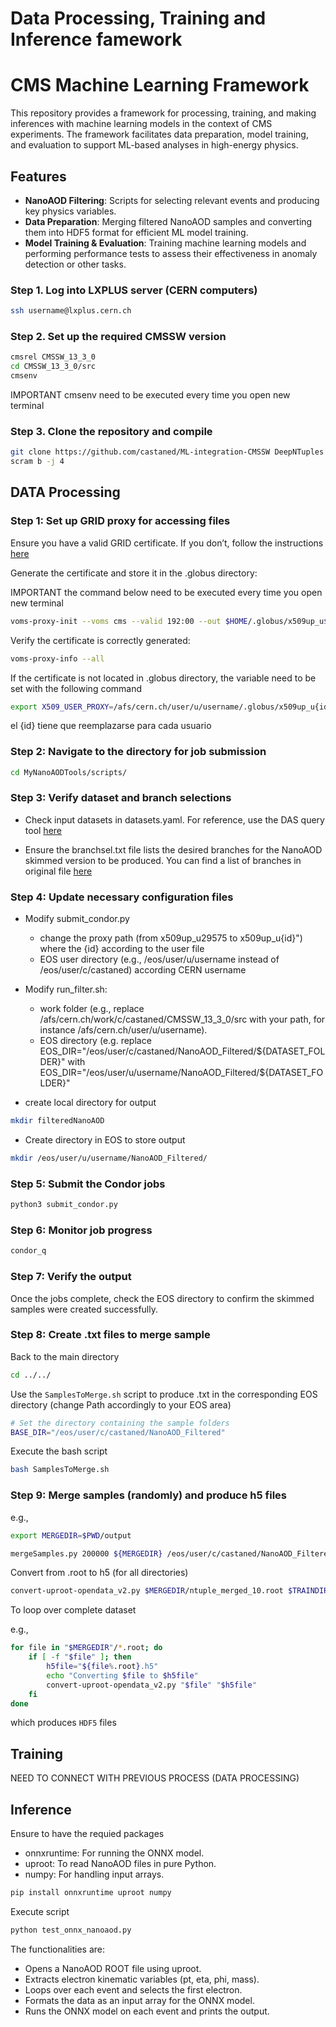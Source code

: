 # Data Processing, Training and Inference famework 

# CMS Machine Learning Framework

This repository provides a framework for processing, training, and making inferences with machine learning models in the context of CMS experiments. The framework facilitates data preparation, model training, and evaluation to support ML-based analyses in high-energy physics.

## Features

- **NanoAOD Filtering**: Scripts for selecting relevant events and producing key physics variables.
- **Data Preparation**: Merging filtered NanoAOD samples and converting them into HDF5 format for efficient ML model training.
- **Model Training & Evaluation**: Training machine learning models and performing performance tests to assess their effectiveness in anomaly detection or other tasks.

 

### Step 1. Log into LXPLUS server (CERN computers)

```bash
ssh username@lxplus.cern.ch
```

### Step 2. Set up the required CMSSW version

```bash
cmsrel CMSSW_13_3_0
cd CMSSW_13_3_0/src
cmsenv  
```

IMPORTANT cmsenv need to be executed every time you open new terminal

### Step 3. Clone the repository  and compile 

```bash
git clone https://github.com/castaned/ML-integration-CMSSW DeepNTuples
scram b -j 4
```


## DATA Processing


### Step 1: Set up GRID proxy for accessing files

Ensure you have a valid GRID certificate. If you don’t, follow the instructions [here](https://twiki.cern.ch/twiki/bin/view/CMSPublic/WorkBookStartingGrid#ObtainingCert)

Generate the certificate and store it in the .globus directory:

IMPORTANT the command below  need to be executed every time you open new terminal


```bash
voms-proxy-init --voms cms --valid 192:00 --out $HOME/.globus/x509up_u$(id -u)
```

Verify the certificate is correctly generated:
```bash
voms-proxy-info --all
```

If the certificate is not located in .globus directory, the variable need to be set with the following command

```bash
export X509_USER_PROXY=/afs/cern.ch/user/u/username/.globus/x509up_u{id}
```

el {id} tiene que reemplazarse para cada usuario


### Step 2: Navigate to the directory for job submission

```bash
cd MyNanoAODTools/scripts/
```

### Step 3: Verify dataset and branch selections

- Check input datasets in datasets.yaml. For reference, use the DAS query tool [here](https://cmsweb.cern.ch/das/) 

- Ensure the branchsel.txt file lists the desired branches for the NanoAOD skimmed version to be produced.
  You can find a list of branches in original file [here](https://gitlab.cern.ch/cms-nanoAOD/nanoaod-doc/-/wikis/home)


### Step 4: Update necessary configuration files

- Modify submit_condor.py
  - change the proxy path  (from x509up_u29575 to x509up_u{id}") where the {id} according to the user file
  - EOS user directory (e.g., /eos/user/u/username instead of /eos/user/c/castaned) according CERN username

- Modify run_filter.sh: 

  - work folder (e.g., replace /afs/cern.ch/work/c/castaned/CMSSW_13_3_0/src with your path, for instance /afs/cern.ch/user/u/username).
  - EOS directory (e.g. replace EOS_DIR="/eos/user/c/castaned/NanoAOD_Filtered/${DATASET_FOLDER}" with  EOS_DIR="/eos/user/u/username/NanoAOD_Filtered/${DATASET_FOLDER}"


- create local directory for output

```bash
mkdir filteredNanoAOD
```

- Create directory in EOS to store output

```bash
mkdir /eos/user/u/username/NanoAOD_Filtered/
```


### Step 5: Submit the Condor jobs

```bash
python3 submit_condor.py
```

### Step 6: Monitor job progress

```bash
condor_q
```

### Step 7: Verify the output
Once the jobs complete, check the EOS directory to confirm the skimmed samples were created successfully.



### Step 8: Create .txt files to merge sample 

Back to the main directory 

```bash
cd ../../

```

Use the `SamplesToMerge.sh` script to produce .txt in the corresponding EOS directory (change Path accordingly to your EOS area)


```bash
# Set the directory containing the sample folders
BASE_DIR="/eos/user/c/castaned/NanoAOD_Filtered"
```

Execute the bash script

```bash
bash SamplesToMerge.sh
```


### Step 9: Merge samples (randomly) and produce h5 files 

e.g.,
```bash
export MERGEDIR=$PWD/output

mergeSamples.py 200000 ${MERGEDIR} /eos/user/c/castaned/NanoAOD_Filtered/ZZto4L_TuneCP5_13p6TeV_powheg-pythia8_Run3Summer22EENanoAODv12-130X_mcRun3_2022_realistic_postEE_v6-v2_NANOAODSIM.txt /eos/user/c/castaned/NanoAOD_Filtered/WprimeToWZToWlepZlep_narrow_M1000_TuneCP5_13TeV-madgraph-pythia8_RunIISummer20UL18NanoAODv9-106X_upgrade2018_realistic_v16_L1v1-v1_NANOAODSIM.txt
```


Convert from .root to h5 (for all directories)

```bash
convert-uproot-opendata_v2.py $MERGEDIR/ntuple_merged_10.root $TRAINDIR/ntuple_merged_10.h5
```

To loop over complete dataset

e.g.,
```bash
for file in "$MERGEDIR"/*.root; do
    if [ -f "$file" ]; then
        h5file="${file%.root}.h5"
        echo "Converting $file to $h5file"
        convert-uproot-opendata_v2.py "$file" "$h5file"
    fi
done
```
which produces `HDF5` files 





## Training


NEED TO CONNECT WITH PREVIOUS PROCESS (DATA PROCESSING)



## Inference

 Ensure to have the requied packages

- onnxruntime: For running the ONNX model.
- uproot: To read NanoAOD files in pure Python.
- numpy: For handling input arrays.

```bash
pip install onnxruntime uproot numpy
```

 Execute script 

```bash
python test_onnx_nanoaod.py
```

The functionalities are: 
- Opens a NanoAOD ROOT file using uproot.
- Extracts electron kinematic variables (pt, eta, phi, mass).
- Loops over each event and selects the first electron.
- Formats the data as an input array for the ONNX model.
- Runs the ONNX model on each event and prints the output.



